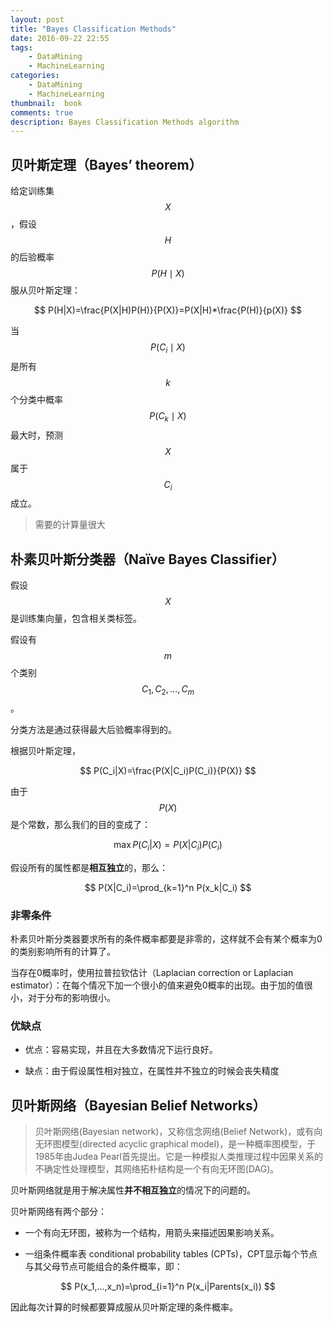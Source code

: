 ```yaml
---
layout: post
title: "Bayes Classification Methods"
date: 2016-09-22 22:55
tags: 
    - DataMining
    - MachineLearning
categories: 
    - DataMining
    - MachineLearning
thumbnail:  book
comments: true
description: Bayes Classification Methods algorithm
---
```


## 贝叶斯定理（Bayes’ theorem）

给定训练集$$X$$，假设$$H$$的后验概率$$P(H\mid X)$$服从贝叶斯定理：

$$ P(H|X)=\frac{P(X|H)P(H)}{P(X)}=P(X|H)*\frac{P(H)}{p(X)} $$

当 $$ P(C_i\mid X) $$ 是所有 $$k$$ 个分类中概率 $$P(C_k\mid X)$$ 最大时，预测$$X$$属于$$C_i$$成立。

> 需要的计算量很大

## 朴素贝叶斯分类器（Naïve Bayes Classifier）

假设$$X$$是训练集向量，包含相关类标签。

假设有$$m$$个类别$$C_1,C_2,...,C_m$$。

分类方法是通过获得最大后验概率得到的。

根据贝叶斯定理，

$$ P(C_i|X)=\frac{P(X|C_i)P(C_i)}{P(X)} $$

由于$$ {P(X)} $$是个常数，那么我们的目的变成了：

$$ \max {P(C_i|X)}=P(X|C_i)P(C_i) $$

假设所有的属性都是**相互独立**的，那么：

$$ P(X|C_i)=\prod_{k=1}^n P(x_k|C_i) $$

### 非零条件

朴素贝叶斯分类器要求所有的条件概率都要是非零的，这样就不会有某个概率为0的类别影响所有的计算了。

当存在0概率时，使用拉普拉钦估计（Laplacian correction or Laplacian estimator）：在每个情况下加一个很小的值来避免0概率的出现。由于加的值很小，对于分布的影响很小。

### 优缺点

- 优点：容易实现，并且在大多数情况下运行良好。

- 缺点：由于假设属性相对独立，在属性并不独立的时候会丧失精度

## 贝叶斯网络（Bayesian Belief Networks）

> 贝叶斯网络(Bayesian network)，又称信念网络(Belief Network)，或有向无环图模型(directed acyclic graphical model)，是一种概率图模型，于1985年由Judea Pearl首先提出。它是一种模拟人类推理过程中因果关系的不确定性处理模型，其网络拓朴结构是一个有向无环图(DAG)。

贝叶斯网络就是用于解决属性**并不相互独立**的情况下的问题的。

贝叶斯网络有两个部分：

- 一个有向无环图，被称为一个结构，用箭头来描述因果影响关系。

- 一组条件概率表 conditional probability tables (CPTs)，CPT显示每个节点与其父母节点可能组合的条件概率，即：

$$ P(x_1,...,x_n)=\prod_{i=1}^n P(x_i|Parents(x_i)) $$

因此每次计算的时候都要算成服从贝叶斯定理的条件概率。
